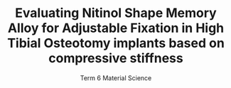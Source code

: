 ---
layout: page
title: "Evaluating Nitinol Shape Memory Alloy for Adjustable Fixation in High Tibial Osteotomy implants based on compressive stiffness"
subtitle: "Term 6 Material Science"
---